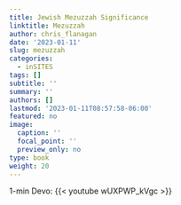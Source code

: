 ```yaml
---
title: Jewish Mezuzzah Significance
linktitle: Mezuzzah
author: chris_flanagan
date: '2023-01-11'
slug: mezuzzah
categories:
  - inSITES
tags: []
subtitle: ''
summary: ''
authors: []
lastmod: '2023-01-11T08:57:58-06:00'
featured: no
image:
  caption: ''
  focal_point: ''
  preview_only: no
type: book
weight: 20
---
```



1-min Devo: {{< youtube wUXPWP_kVgc >}}

